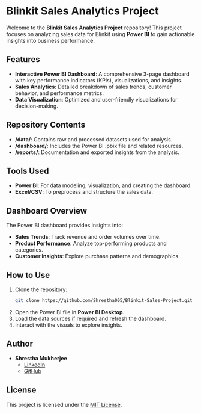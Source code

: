 # Blinkit Sales Analytics Project

Welcome to the **Blinkit Sales Analytics Project** repository! This project focuses on analyzing sales data for Blinkit using **Power BI** to gain actionable insights into business performance.

## Features

- **Interactive Power BI Dashboard**: A comprehensive 3-page dashboard with key performance indicators (KPIs), visualizations, and insights.
- **Sales Analytics**: Detailed breakdown of sales trends, customer behavior, and performance metrics.
- **Data Visualization**: Optimized and user-friendly visualizations for decision-making.

## Repository Contents

- **/data/**: Contains raw and processed datasets used for analysis.
- **/dashboard/**: Includes the Power BI .pbix file and related resources.
- **/reports/**: Documentation and exported insights from the analysis.

## Tools Used

- **Power BI**: For data modeling, visualization, and creating the dashboard.
- **Excel/CSV**: To preprocess and structure the sales data.

## Dashboard Overview

The Power BI dashboard provides insights into:
- **Sales Trends**: Track revenue and order volumes over time.
- **Product Performance**: Analyze top-performing products and categories.
- **Customer Insights**: Explore purchase patterns and demographics.

## How to Use

1. Clone the repository:
   ```bash
   git clone https://github.com/Shrestha005/Blinkit-Sales-Project.git
   ```
2. Open the Power BI file in **Power BI Desktop**.
3. Load the data sources if required and refresh the dashboard.
4. Interact with the visuals to explore insights.

## Author

- **Shrestha Mukherjee**
  - [LinkedIn](https://www.linkedin.com/in/shrestha-mukherjee-7701ba267)
  - [GitHub](https://github.com/Shrestha005)

## License

This project is licensed under the [MIT License](LICENSE).
